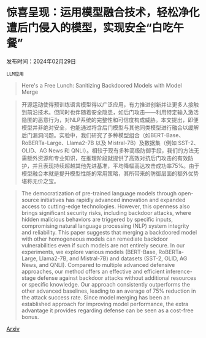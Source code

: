 # 惊喜呈现：运用模型融合技术，轻松净化遭后门侵入的模型，实现安全“白吃午餐”

发布时间：2024年02月29日

`LLM应用`

> Here's a Free Lunch: Sanitizing Backdoored Models with Model Merge

> 开源运动使得预训练语言模型得以广泛应用，有力推进创新并让更多人接触到前沿技术。但同时也伴随着安全隐患，如后门攻击——利用特定输入激活隐匿的恶意行为，对NLP系统的完整性和可信度构成威胁。本文提出，即便模型并非绝对安全，也能通过将含后门模型与其他同类模型进行融合以缓解后门漏洞问题。实验中，我们研究了多种模型组合（如BERT-Base、RoBERTa-Large、Llama2-7B 以及 Mistral-7B）及数据集（例如 SST-2、OLID、AG News 和 QNLI）。相较于现有多种高级防御手段，我们的方法无需额外资源和专业知识，在推理阶段就提供了高效对抗后门攻击的有效防护，并且表现持续超越其他先进基准，平均降幅高达攻击成功率75%。由于模型融合本就是提升模型性能的常用策略，其所带来的防御层面的额外优势堪称无价之宝。

> The democratization of pre-trained language models through open-source initiatives has rapidly advanced innovation and expanded access to cutting-edge technologies. However, this openness also brings significant security risks, including backdoor attacks, where hidden malicious behaviors are triggered by specific inputs, compromising natural language processing (NLP) system integrity and reliability. This paper suggests that merging a backdoored model with other homogeneous models can remediate backdoor vulnerabilities even if such models are not entirely secure. In our experiments, we explore various models (BERT-Base, RoBERTa-Large, Llama2-7B, and Mistral-7B) and datasets (SST-2, OLID, AG News, and QNLI). Compared to multiple advanced defensive approaches, our method offers an effective and efficient inference-stage defense against backdoor attacks without additional resources or specific knowledge. Our approach consistently outperforms the other advanced baselines, leading to an average of 75% reduction in the attack success rate. Since model merging has been an established approach for improving model performance, the extra advantage it provides regarding defense can be seen as a cost-free bonus.

[Arxiv](https://arxiv.org/abs/2402.19334)